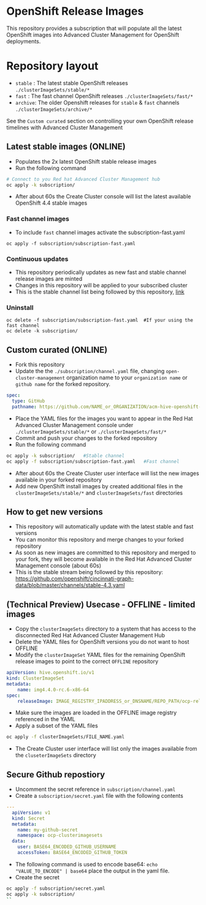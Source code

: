 # OpenShift Release Images
This repository provides a subscription that will populate all the latest OpenShift images into Advanced Cluster Management for OpenShift deployments.

# Repository layout
- `stable` : The latest stable OpenShift releases                        `./clusterImageSets/stable/*`
- `fast`   : The fast channel OpenShift releases                         `./clusterImageSets/fast/*`
- `archive`: The older Openshift releases for `stable` & `fast` channels `./clusterImageSets/archive/*`

See the `Custom curated` section on controlling your own OpenShift release timelines with Advanced Cluster Management

## Latest stable images (ONLINE)
- Populates the 2x latest OpenShift stable release images
- Run the following command
```bash
# Connect to you Red hat Advanced Cluster Management hub
oc apply -k subscription/
```
- After about 60s the Create Cluster console will list the latest available OpenShift 4.4 stable images
### Fast channel images
- To include `fast` channel images activate the subscription-fast.yaml
```
oc apply -f subscription/subscription-fast.yaml
```

### Continuous updates
- This repository periodically updates as new fast and stable channel release images are minted
- Changes in this repository will be applied to your subscribed cluster
- This is the stable channel list being followed by this repository, [link](https://github.com/openshift/cincinnati-graph-data/blob/master/channels/stable-4.3.yaml)

### Uninstall
```
oc delete -f subscription/subscription-fast.yaml  #If your using the fast channel
oc delete -k subscription/
```

## Custom curated (ONLINE)
- Fork this repository
- Update the the `./subscription/channel.yaml` file, changing `open-cluster-management` organization name to your `organization name` or `github name` for the forked repository.
```yaml
spec:
  type: GitHub
  pathname: https://github.com/NAME_or_ORGANIZATION/acm-hive-openshift-versions.git
```
- Place the YAML files for the images you want to appear in the Red Hat Advanced Cluster Management console under `./clusterImageSets/stable/*` or `./clusterImageSets/fast/*`
- Commit and push your changes to the forked repository
- Run the following command
```bash
oc apply -k subscription/   #Stable channel
oc apply -f subscription/subscription-fast.yaml   #Fast channel
```
- After about 60s the Create Cluster user interface will list the new images available in your forked repository
- Add new OpenShift install images by created additional files in the `clusterImageSets/stable/*` and `clusterImageSets/fast` directories

## How to get new versions
- This repository will automatically update with the latest stable and fast versions
- You can monitor this repository and merge changes to your forked repository
- As soon as new images are committed to this repository and merged to your fork, they will become available in the Red Hat Advanced Cluster Management console (about 60s)
- This is the stable stream being followed by this repository: https://github.com/openshift/cincinnati-graph-data/blob/master/channels/stable-4.3.yaml

## (Technical Preview) Usecase - OFFLINE - limited images
- Copy the `clusterImageSets` directory to a system that has access to the disconnected Red Hat Advanced Cluster Management Hub
- Delete the YAML files for OpenShift versions you do not want to host OFFLINE
- Modify the `clusterImageSet` YAML files for the remaining OpenShift release images to point to the correct `OFFLINE` repository
```yaml
apiVersion: hive.openshift.io/v1
kind: ClusterImageSet
metadata:
    name: img4.4.0-rc.6-x86-64
spec:
    releaseImage: IMAGE_REGISTRY_IPADDRESS_or_DNSNAME/REPO_PATH/ocp-release:4.4.0-rc.6-x86_64
```
- Make sure the images are loaded in the OFFLINE image registry referenced in the YAML
- Apply a subset of the YAML files
```bash
oc apply -f clusterImageSets/FILE_NAME.yaml
```
- The Create Cluster user interface will list only the images available from the `cluseterImageSets` directory

## Secure Github repostiory
- Uncomment the secret reference in `subscription/channel.yaml`
- Create a `subscription/secret.yaml` file with the following contents
```yaml
---
  apiVersion: v1
  kind: Secret
  metadata:
    name: my-github-secret
    namespace: ocp-clusterimagesets
  data:
    user: BASE64_ENCODED_GITHUB_USERNAME
    accessToken: BASE64_ENCODED_GITHUB_TOKEN
```
- The following command is used to encode base64: `echo "VALUE_TO_ENCODE" | base64`  place the output in the yaml file.
- Create the secret
```bash
oc apply -f subscription/secret.yaml
oc apply -k subscription/
``
